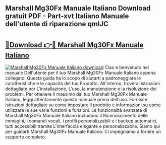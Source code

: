 ## Marshall Mg30Fx Manuale Italiano Download gratuit PDF - Part-xvt Italiano Manuale dell'utente di riparazione qmlJC

# <h2><a href="http://dfaft7.blite.top/?on=Marshall+Mg30Fx+Manuale+Italiano">🔗Download 👉🔴 Marshall Mg30Fx Manuale Italiano</a></h2>

[![Marshall Mg30Fx Manuale Italiano download](https://i.imgur.com/lujVjoI.png)](http://dfaft7.blite.top/?on=Marshall+Mg30Fx+Manuale+Italiano)
Ciao e benvenuto nel manuale Dell'utente per il tuo Marshall Mg30Fx Manuale Italiano appena collegato. Questa guida ha lo scopo di aiutarti a padroneggiare le caratteristiche e le capacità del tuo Prodotto. All'interno, troverai istruzioni dettagliate per L'installazione, L'uso, la manutenzione e la risoluzione dei problemi. Per ottenere il massimo dal tuo Marshall Mg30Fx Manuale Italiano, leggi attentamente questo manuale prima dell'uso. Fornisce istruzioni dettagliate su come impostare il prodotto e informazioni su come utilizzare le sue varie funzioni e funzioni. Le funzionalità avanzate di Marshall Mg30Fx Manuale Italiano includono il Riconoscimento delle immagini, i comandi vocali, i profili personalizzabili e i backup automatici, tutti accessibili tramite L'interfaccia elegante e personalizzabile. Siamo qui per guidarti Marshall Mg30Fx Manuale Italiano. Ci impegniamo a fornire un supporto completo.
